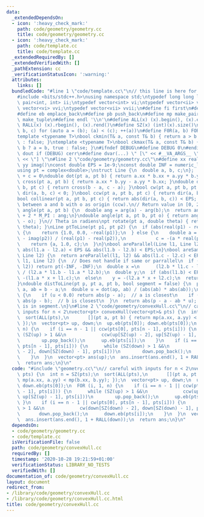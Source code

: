 ```yaml
---
data:
  _extendedDependsOn:
  - icon: ':heavy_check_mark:'
    path: code/geometry/geometry.cc
    title: code/geometry/geometry.cc
  - icon: ':heavy_check_mark:'
    path: code/template.cc
    title: code/template.cc
  _extendedRequiredBy: []
  _extendedVerifiedWith: []
  _pathExtension: cc
  _verificationStatusIcon: ':warning:'
  attributes:
    links: []
  bundledCode: "#line 1 \"code/template.cc\"\n// this line is here for a reason\n\
    #include <bits/stdc++.h>\nusing namespace std;\ntypedef long long ll;\ntypedef\
    \ pair<int, int> ii;\ntypedef vector<int> vi;\ntypedef vector<ii> vii;\ntypedef\
    \ vector<vi> vvi;\ntypedef vector<vii> vvii;\n#define fi first\n#define se second\n\
    #define eb emplace_back\n#define pb push_back\n#define mp make_pair\n#define mt\
    \ make_tuple\n#define endl '\\n'\n#define ALL(x) (x).begin(), (x).end()\n#define\
    \ RALL(x) (x).rbegin(), (x).rend()\n#define SZ(x) (int)(x).size()\n#define FOR(a,\
    \ b, c) for (auto a = (b); (a) < (c); ++(a))\n#define F0R(a, b) FOR (a, 0, (b))\n\
    template <typename T>\nbool ckmin(T& a, const T& b) { return a > b ? a = b, true\
    \ : false; }\ntemplate <typename T>\nbool ckmax(T& a, const T& b) { return a <\
    \ b ? a = b, true : false; }\n#ifndef DEBUG\n#define DEBUG 0\n#endif\n#define\
    \ dout if (DEBUG) cerr\n#define dvar(...) \" [\" << #__VA_ARGS__ \": \" << (__VA_ARGS__)\
    \ << \"] \"\n#line 2 \"code/geometry/geometry.cc\"\n#define xx real()\n#define\
    \ yy imag()\nconst double EPS = 1e-9;\nconst double INF = numeric_limits<double>::max();\n\
    using pt = complex<double>;\nstruct Line {\n  double a, b, c;\n};  // ax + by\
    \ + c = 0\ndouble dot(pt a, pt b) { return a.xx * b.xx + a.yy * b.yy; }\ndouble\
    \ cross(pt a, pt b) { return a.xx * b.yy - a.yy * b.xx; }\ndouble dir(pt a, pt\
    \ b, pt c) { return cross(b - a, c - a); }\nbool cw(pt a, pt b, pt c) { return\
    \ dir(a, b, c) < 0; }\nbool ccw(pt a, pt b, pt c) { return dir(a, b, c) > 0; }\n\
    bool collinear(pt a, pt b, pt c) { return abs(dir(a, b, c)) < EPS; }\n// Angle\
    \ between a and b with o as origin (ccw).\n// Return value in [0, 2PI)\ndouble\
    \ angle(pt a, pt b) {\n  double ang = arg(a) - arg(b);\n  return ang < 0 ? ang\
    \ + 2 * M_PI : ang;\n}\ndouble angle(pt a, pt b, pt o) { return angle(b - o, a\
    \ - o); }\n// Theta in radiens\npt rotate(pt a, double theta) { return a * polar(1.0,\
    \ theta); }\nLine ptToLine(pt p1, pt p2) {\n  if (abs(real(p1) - real(p2)) < EPS)\
    \ {\n    return {1.0, 0.0, -real(p1)};\n  } else {\n    double a = -(imag(p1)\
    \ - imag(p2)) / (real(p1) - real(p2)),\n           c = -(a * real(p1)) - imag(p2);\n\
    \    return {a, 1.0, c};\n  }\n}\nbool areParallel(Line l1, Line l2) {\n  return\
    \ abs(l1.a - l2.a) < EPS && abs(l1.b - l2.b) < EPS;\n}\nbool areSame(Line l1,\
    \ Line l2) {\n  return areParallel(l1, l2) && abs(l1.c - l2.c) < EPS;\n}\npt intersectPt(Line\
    \ l1, Line l2) {\n  // Does not handle if same or parrallel\n  if (areParallel(l1,\
    \ l2)) return pt(-INF, -INF);\n  double x =\n      (l2.b * l1.c - l1.b * l2.c)\
    \ / (l2.a * l1.b - l1.a * l2.b);\n  double y;\n  if (abs(l1.b) < EPS)\n    y =\
    \ -(l1.a * x + l1.c);\n  else\n    y = -(l2.a * x + l2.c);\n  return pt(x, y);\n\
    }\ndouble distToLine(pt p, pt a, pt b, bool segment = false) {\n  pt ap = p -\
    \ a, ab = b - a;\n  double u = dot(ap, ab) / (abs(ab) * abs(ab));\n  if (segment)\
    \ {\n    if (u < 0.0) return abs(p - a);  // a is closest\n    if (u > 1.0) return\
    \ abs(p - b);  // b is closest\n  }\n  return abs(p - a - ab * u);      // closest\
    \ is in segment.\n}\n#line 2 \"code/geometry/convexHull.cc\"\n// careful with\
    \ inputs for n < 2\nvector<pt> convexHull(vector<pt>& pts) {\n  int n = SZ(pts);\n\
    \  sort(ALL(pts),\n       [](pt a, pt b) { return mp(a.xx, a.yy) < mp(b.xx, b.yy);\
    \ });\n  vector<pt> up, down;\n  up.eb(pts[0]); down.eb(pts[0]);\n  FOR (i, 1,\
    \ n) {\n    if (i == n - 1 || ccw(pts[0], pts[n - 1], pts[i])) {\n      while\
    \ (SZ(up) > 1 &&\n             ccw(up[SZ(up) - 2], up[SZ(up) - 1], pts[i]))\n\
    \        up.pop_back();\n      up.eb(pts[i]);\n    }\n    if (i == n - 1 || cw(pts[0],\
    \ pts[n - 1], pts[i])) {\n      while (SZ(down) > 1 &&\n             cw(down[SZ(down)\
    \ - 2], down[SZ(down) - 1], pts[i]))\n        down.pop_back();\n      down.eb(pts[i]);\n\
    \    }\n  }\n  vector<pt> ans(up);\n  ans.insert(ans.end(), 1 + RALL(down));\n\
    \  return ans;\n}\n"
  code: "#include \"geometry.cc\"\n// careful with inputs for n < 2\nvector<pt> convexHull(vector<pt>&\
    \ pts) {\n  int n = SZ(pts);\n  sort(ALL(pts),\n       [](pt a, pt b) { return\
    \ mp(a.xx, a.yy) < mp(b.xx, b.yy); });\n  vector<pt> up, down;\n  up.eb(pts[0]);\
    \ down.eb(pts[0]);\n  FOR (i, 1, n) {\n    if (i == n - 1 || ccw(pts[0], pts[n\
    \ - 1], pts[i])) {\n      while (SZ(up) > 1 &&\n             ccw(up[SZ(up) - 2],\
    \ up[SZ(up) - 1], pts[i]))\n        up.pop_back();\n      up.eb(pts[i]);\n   \
    \ }\n    if (i == n - 1 || cw(pts[0], pts[n - 1], pts[i])) {\n      while (SZ(down)\
    \ > 1 &&\n             cw(down[SZ(down) - 2], down[SZ(down) - 1], pts[i]))\n \
    \       down.pop_back();\n      down.eb(pts[i]);\n    }\n  }\n  vector<pt> ans(up);\n\
    \  ans.insert(ans.end(), 1 + RALL(down));\n  return ans;\n}\n"
  dependsOn:
  - code/geometry/geometry.cc
  - code/template.cc
  isVerificationFile: false
  path: code/geometry/convexHull.cc
  requiredBy: []
  timestamp: '2020-10-28 19:21:59+01:00'
  verificationStatus: LIBRARY_NO_TESTS
  verifiedWith: []
documentation_of: code/geometry/convexHull.cc
layout: document
redirect_from:
- /library/code/geometry/convexHull.cc
- /library/code/geometry/convexHull.cc.html
title: code/geometry/convexHull.cc
---
```

